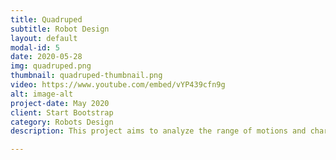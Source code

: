 ```yaml
---
title: Quadruped
subtitle: Robot Design
layout: default
modal-id: 5
date: 2020-05-28
img: quadruped.png
thumbnail: quadruped-thumbnail.png
video: https://www.youtube.com/embed/vYP439cfn9g 
alt: image-alt
project-date: May 2020
client: Start Bootstrap
category: Robots Design
description: This project aims to analyze the range of motions and characteristics of a quadruped robot for stair climbing and crossing over an obstacle.  Humans have a higher range than quadruped animals due to longer legs.  We can make fewer steps and reach the same distance, can climb stairs by two or three steps and not only one, and cross over high obstacles thanks to our leg range.  However, stability is different because quadruped has four contact points, whereas humans have only.  Quadrupeds  maintain walking  stability because their gravity  center falls  within  the triangle of support from the three legs when one is up, but in the same condition, humans encounter a complex challenge to maintain equilibrium. We propose using these inherent characteristics of a quadruped robot for motion analysis of stair climbing by two or three steps and cross over a big obstacle while maintaining high stability in a quadruped robot.  We aboard in the discussion significant aspects of leg dimensions and joint ranges with geometrical analysis to find the optimal position of the feet. The motion effectiveness was verified experimentally by implementing the motions from the preliminary tests to a quadruped robot..

---
```

